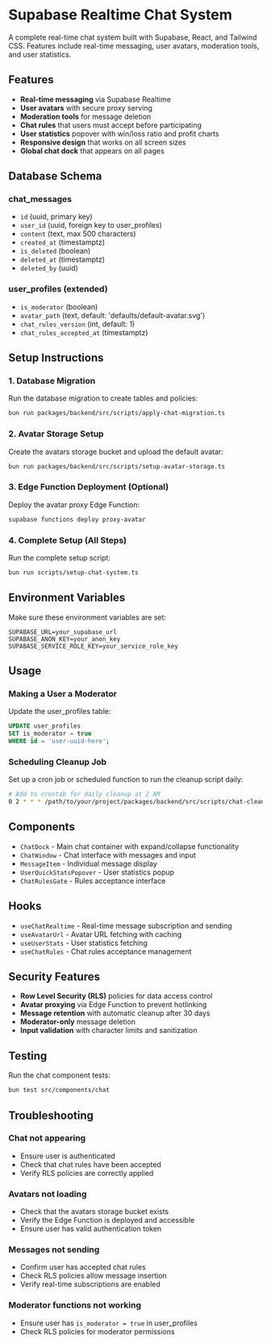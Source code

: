 # Supabase Realtime Chat System

A complete real-time chat system built with Supabase, React, and Tailwind CSS. Features include real-time messaging, user avatars, moderation tools, and user statistics.

## Features

- **Real-time messaging** via Supabase Realtime
- **User avatars** with secure proxy serving
- **Moderation tools** for message deletion
- **Chat rules** that users must accept before participating
- **User statistics** popover with win/loss ratio and profit charts
- **Responsive design** that works on all screen sizes
- **Global chat dock** that appears on all pages

## Database Schema

### chat_messages
- `id` (uuid, primary key)
- `user_id` (uuid, foreign key to user_profiles)
- `content` (text, max 500 characters)
- `created_at` (timestamptz)
- `is_deleted` (boolean)
- `deleted_at` (timestamptz)
- `deleted_by` (uuid)

### user_profiles (extended)
- `is_moderator` (boolean)
- `avatar_path` (text, default: 'defaults/default-avatar.svg')
- `chat_rules_version` (int, default: 1)
- `chat_rules_accepted_at` (timestamptz)

## Setup Instructions

### 1. Database Migration

Run the database migration to create tables and policies:

```bash
bun run packages/backend/src/scripts/apply-chat-migration.ts
```

### 2. Avatar Storage Setup

Create the avatars storage bucket and upload the default avatar:

```bash
bun run packages/backend/src/scripts/setup-avatar-storage.ts
```

### 3. Edge Function Deployment (Optional)

Deploy the avatar proxy Edge Function:

```bash
supabase functions deploy proxy-avatar
```

### 4. Complete Setup (All Steps)

Run the complete setup script:

```bash
bun run scripts/setup-chat-system.ts
```

## Environment Variables

Make sure these environment variables are set:

```env
SUPABASE_URL=your_supabase_url
SUPABASE_ANON_KEY=your_anon_key
SUPABASE_SERVICE_ROLE_KEY=your_service_role_key
```

## Usage

### Making a User a Moderator

Update the user_profiles table:

```sql
UPDATE user_profiles 
SET is_moderator = true 
WHERE id = 'user-uuid-here';
```

### Scheduling Cleanup Job

Set up a cron job or scheduled function to run the cleanup script daily:

```bash
# Add to crontab for daily cleanup at 2 AM
0 2 * * * /path/to/your/project/packages/backend/src/scripts/chat-cleanup.ts
```

## Components

- `ChatDock` - Main chat container with expand/collapse functionality
- `ChatWindow` - Chat interface with messages and input
- `MessageItem` - Individual message display
- `UserQuickStatsPopover` - User statistics popup
- `ChatRulesGate` - Rules acceptance interface

## Hooks

- `useChatRealtime` - Real-time message subscription and sending
- `useAvatarUrl` - Avatar URL fetching with caching
- `useUserStats` - User statistics fetching
- `useChatRules` - Chat rules acceptance management

## Security Features

- **Row Level Security (RLS)** policies for data access control
- **Avatar proxying** via Edge Function to prevent hotlinking
- **Message retention** with automatic cleanup after 30 days
- **Moderator-only** message deletion
- **Input validation** with character limits and sanitization

## Testing

Run the chat component tests:

```bash
bun test src/components/chat
```

## Troubleshooting

### Chat not appearing
- Ensure user is authenticated
- Check that chat rules have been accepted
- Verify RLS policies are correctly applied

### Avatars not loading
- Check that the avatars storage bucket exists
- Verify the Edge Function is deployed and accessible
- Ensure user has valid authentication token

### Messages not sending
- Confirm user has accepted chat rules
- Check RLS policies allow message insertion
- Verify real-time subscriptions are enabled

### Moderator functions not working
- Ensure user has `is_moderator = true` in user_profiles
- Check RLS policies for moderator permissions
